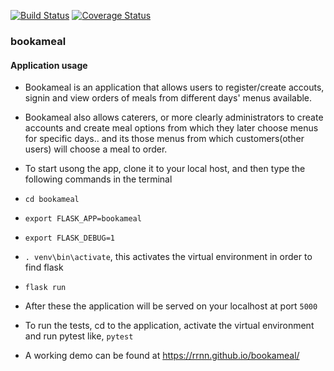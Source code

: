 [![Build Status](https://travis-ci.org/RrNn/bookameal-api.svg?branch=flask-api-%23157243446)](https://travis-ci.org/RrNn/bookameal-api)
[![Coverage Status](https://coveralls.io/repos/github/RrNn/bookameal-api/badge.svg?branch=ft-flask-api-157243446)](https://coveralls.io/github/RrNn/bookameal-api?branch=ft-flask-api-157243446)


### bookameal
#### Application usage
* Bookameal is an application that allows users to register/create accouts, signin and view orders of meals from different days' menus available.
* Bookameal also allows caterers, or more clearly administrators to create accounts and create meal options from which they later choose menus for specific days.. and its those menus from which customers(other users) will choose a meal to order.

* To start usong the app, clone it to your local host, and then type the following commands in the terminal
* `cd bookameal`
* `export FLASK_APP=bookameal`
* `export FLASK_DEBUG=1`
* `. venv\bin\activate`, this activates the virtual environment in order to find flask
* `flask run`
* After these the application will be served on your localhost at port `5000`

* To run the tests, cd to the application, activate the virtual environment and run pytest like, `pytest`
* A working demo can be found at https://rrnn.github.io/bookameal/